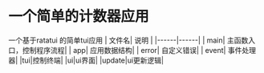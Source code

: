 # 一个简单的计数器应用
一个基于ratatui 的简单tui应用
| 文件名| 说明 |
|------|------|
| main| 主函数入口，控制程序流程|
| app| 应用数据结构|
| error| 自定义错误|
| event| 事件处理器|
|tui|控制终端|
|ui|ui界面|
|update|ui更新逻辑|